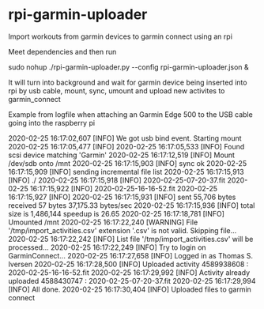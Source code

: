 # rpi-garmin-uploader
Import workouts from garmin devices to garmin connect using an rpi

Meet dependencies and then run

sudo nohup ./rpi-garmin-uploader.py --config rpi-garmin-uploader.json &

It will turn into background and wait for garmin device being inserted 
into rpi by usb cable, mount, sync, umount and upload new activites
to garmin_connect

Example from logfile when attaching an Garmin Edge 500 to the USB cable going into the raspberry pi

2020-02-25 16:17:02,607 [INFO] We got usb bind event. Starting mount
2020-02-25 16:17:05,477 [INFO]
2020-02-25 16:17:05,533 [INFO] Found scsi device matching 'Garmin'
2020-02-25 16:17:12,519 [INFO] Mount /dev/sdb onto /mnt
2020-02-25 16:17:15,903 [INFO] sync ok
2020-02-25 16:17:15,909 [INFO] sending incremental file list
2020-02-25 16:17:15,913 [INFO] ./
2020-02-25 16:17:15,918 [INFO] 2020-02-25-07-20-37.fit
2020-02-25 16:17:15,922 [INFO] 2020-02-25-16-16-52.fit
2020-02-25 16:17:15,927 [INFO]
2020-02-25 16:17:15,931 [INFO] sent 55,706 bytes  received 57 bytes  37,175.33 bytes/sec
2020-02-25 16:17:15,936 [INFO] total size is 1,486,144  speedup is 26.65
2020-02-25 16:17:18,781 [INFO] Umounted /mnt
2020-02-25 16:17:22,240 [WARNING] File '/tmp/import_activities.csv' extension '.csv' is not valid. Skipping file...
2020-02-25 16:17:22,242 [INFO] List file '/tmp/import_activities.csv' will be processed...
2020-02-25 16:17:22,249 [INFO] Try to login on GarminConnect...
2020-02-25 16:17:27,658 [INFO] Logged in as Thomas S. Iversen
2020-02-25 16:17:28,500 [INFO] Uploaded activity 4589938608 : 2020-02-25-16-16-52.fit
2020-02-25 16:17:29,992 [INFO] Activity already uploaded 4588430747 : 2020-02-25-07-20-37.fit
2020-02-25 16:17:29,994 [INFO] All done.
2020-02-25 16:17:30,404 [INFO] Uploaded files to garmin connect
